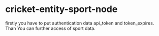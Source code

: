 # cricket-entity-sport-node
firstly you have to put authentication data api_token and token_expires. Than You can further access of sport data.
